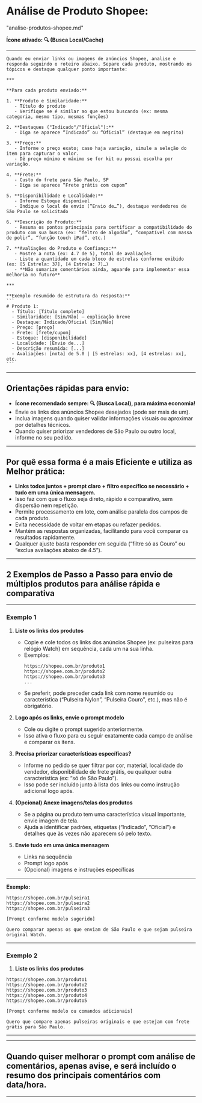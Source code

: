 # **Análise de Produto Shopee:**
"analise-produtos-shopee.md"


**Ícone ativado: 🔍 (Busca Local/Cache)**  

***
````
Quando eu enviar links ou imagens de anúncios Shopee, analise e responda seguindo o roteiro abaixo. Separe cada produto, mostrando os tópicos e destaque qualquer ponto importante:

***

**Para cada produto enviado:**

1. **Produto e Similaridade:**
   - Título do produto
   - Verifique se é similar ao que estou buscando (ex: mesma categoria, mesmo tipo, mesmas funções)

2. **Destaques ("Indicado"/"Oficial"):**
   - Diga se aparece “Indicado” ou “Oficial” (destaque em negrito)

3. **Preço:**
   - Informe o preço exato; caso haja variação, simule a seleção do item para capturar o valor.
   - Dê preço mínimo e máximo se for kit ou possui escolha por variação.

4. **Frete:**
   - Custo do frete para São Paulo, SP
   - Diga se aparece “Frete grátis com cupom”

5. **Disponibilidade e Localidade:**
   - Informe Estoque disponível
   - Indique o local de envio (“Envio de…”), destaque vendedores de São Paulo se solicitado

6. **Descrição do Produto:**
   - Resuma os pontos principais para certificar a compatibilidade do produto com sua busca (ex: “feltro de algodão”, “compatível com massa de polir”, “função touch iPad”, etc.)

7. **Avaliações do Produto e Confiança:**  
   - Mostre a nota (ex: 4.7 de 5), total de avaliações
   - Liste a quantidade em cada bloco de estrelas conforme exibido (ex: [5 Estrela: 37], [4 Estrela: 7]…)
   - **Não sumarize comentários ainda, aguarde para implementar essa melhoria no futuro**

***

**Exemplo resumido de estrutura da resposta:**
```
# Produto 1:
  - Título: [Título completo]
  - Similaridade: [Sim/Não] — explicação breve
  - Destaque: Indicado/Oficial [Sim/Não]
  - Preço: [preço]
  - Frete: [frete/cupom]
  - Estoque: [disponibilidade]
  - Localidade: [Envio de...]
  - Descrição resumida: [...]
  - Avaliações: [nota] de 5.0 | [5 estrelas: xx], [4 estrelas: xx], etc.
```
````

***

## **Orientações rápidas para envio:**
- **Ícone recomendado sempre: 🔍 (Busca Local), para máxima economia!**
- Envie os links dos anúncios Shopee desejados (pode ser mais de um).
- Inclua imagens quando quiser validar informações visuais ou aproximar por detalhes técnicos.
- Quando quiser priorizar vendedores de São Paulo ou outro local, informe no seu pedido.

***

## Por quê essa forma é a mais **Eficiente** e utiliza as **Melhor prática:**  
- **Links todos juntos + prompt claro + filtro específico se necessário + tudo em uma única mensagem.**
- Isso faz com que o fluxo seja direto, rápido e comparativo, sem dispersão nem repetição.
- Permite processamento em lote, com análise paralela dos campos de cada produto.
- Evita necessidade de voltar em etapas ou refazer pedidos.
- Mantém as respostas organizadas, facilitando para você comparar os resultados rapidamente.
- Qualquer ajuste basta responder em seguida (“filtre só as Couro” ou “exclua avaliações abaixo de 4.5”).

***

## **2 Exemplos de **Passo a Passo** para envio de múltiplos produtos para análise rápida e comparativa**

***

### **Exemplo 1**

1. **Liste os links dos produtos**
   - Copie e cole todos os links dos anúncios Shopee (ex: pulseiras para relógio Watch) em sequência, cada um na sua linha.
   - Exemplos:
     ```
     https://shopee.com.br/produto1
     https://shopee.com.br/produto2
     https://shopee.com.br/produto3
     ...
     ```
   - Se preferir, pode preceder cada link com nome resumido ou característica (“Pulseira Nylon”, “Pulseira Couro”, etc.), mas não é obrigatório.

2. **Logo após os links, envie o prompt modelo**
   - Cole ou digite o prompt sugerido anteriormente.
   - Isso ativa o fluxo para eu seguir exatamente cada campo de análise e comparar os itens.

3. **Precisa priorizar características específicas?**
   - Informe no pedido se quer filtrar por cor, material, localidade do vendedor, disponibilidade de frete grátis, ou qualquer outra característica (ex: “só de São Paulo”).
   - Isso pode ser incluído junto à lista dos links ou como instrução adicional logo após.

4. **(Opcional) Anexe imagens/telas dos produtos**
   - Se a página ou produto tem uma característica visual importante, envie imagem de tela.
   - Ajuda a identificar padrões, etiquetas (“Indicado”, “Oficial”) e detalhes que às vezes não aparecem só pelo texto.

5. **Envie tudo em uma única mensagem**
   - Links na sequência
   - Prompt logo após
   - (Opcional) imagens e instruções específicas

***

**Exemplo:**
```
https://shopee.com.br/pulseira1
https://shopee.com.br/pulseira2
https://shopee.com.br/pulseira3

[Prompt conforme modelo sugerido]

Quero comparar apenas os que enviam de São Paulo e que sejam pulseira original Watch.
```

***

### **Exemplo 2**

1. **Liste os links dos produtos**

```
https://shopee.com.br/produto1
https://shopee.com.br/produto2
https://shopee.com.br/produto3
https://shopee.com.br/produto4
https://shopee.com.br/produto5

[Prompt conforme modelo ou comandos adicionais]

Quero que compare apenas pulseiras originais e que estejam com frete grátis para São Paulo.
```

***
***

## **Quando quiser melhorar o prompt com análise de comentários**, apenas avise, e será incluído o resumo dos principais comentários com data/hora.

***
